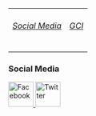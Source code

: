 <html>
<body>
<table border="0">
<tr>
<td>
<a href="#1"><h6>Social Media</h6></a>
</td>
<td>
<a href="#2"><h6>GCI</h6></a>
</td>
</tr>
</table>
<h3 id="#1">Social Media</h3>
<a target="_balnk" href="https://www.facebook.com/rasagnath.reddy">
<img alt="Facebook" src="http://chittagongit.com//images/facebook-logo-icon/facebook-logo-icon-5.jpg" width="50px" height="50px">
</a>
<a target="_balnk" href="https://twitter.com/rasagnathreddy">
<img alt="Twitter" src="https://i2.wp.com/indusdictum.com/wp-content/uploads/2017/08/twitter-logo-4.png?ssl=1" width="50px" height="50px">
</a>
</body>
</html>

